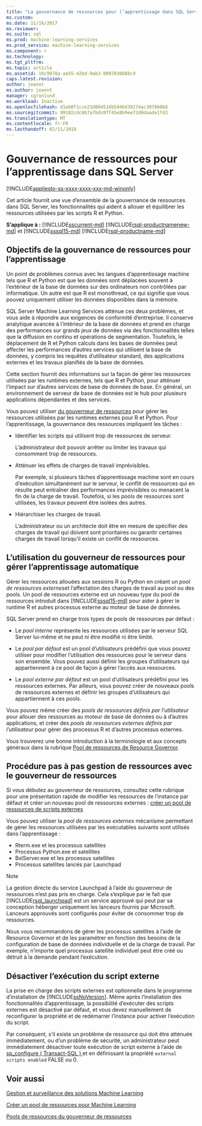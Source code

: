 ```yaml
---
title: "La gouvernance de ressources pour l’apprentissage dans SQL Server | Documents Microsoft"
ms.custom: 
ms.date: 11/16/2017
ms.reviewer: 
ms.suite: sql
ms.prod: machine-learning-services
ms.prod_service: machine-learning-services
ms.component: r
ms.technology: 
ms.tgt_pltfrm: 
ms.topic: article
ms.assetid: 18c9978a-aa55-42bd-9ab3-8097030888c9
caps.latest.revision: 
author: jeannt
ms.author: jeannt
manager: cgronlund
ms.workload: Inactive
ms.openlocfilehash: d1eb0f1cce23d084516b5446d39274ac3078b0b8
ms.sourcegitcommit: 99102cdc867a7bdc0ff45e8b9ee72d0daade1fd3
ms.translationtype: MT
ms.contentlocale: fr-FR
ms.lasthandoff: 02/11/2018
---
```

# <a name="resource-governance-for-machine-learning-in-sql-server"></a>Gouvernance de ressources pour l’apprentissage dans SQL Server
[!INCLUDE[appliesto-ss-xxxx-xxxx-xxx-md-winonly](../../includes/appliesto-ss-xxxx-xxxx-xxx-md-winonly.md)]

Cet article fournit une vue d’ensemble de la gouvernance de ressources dans SQL Server, les fonctionnalités qui aident à allouer et équilibrer les ressources utilisées par les scripts R et Python.

**S’applique à :** [!INCLUDE[sscurrent-md](../../includes/sscurrent-md.md)]
 [!INCLUDE[rsql-productnamenew-md](../../includes/rsql-productnamenew-md.md)] et [!INCLUDE[sssql15-md](../../includes/sssql15-md.md)] [!INCLUDE[rsql-productname-md](../../includes/rsql-productname-md.md)]

## <a name="goals-of-resource-governance-for-machine-learning"></a>Objectifs de la gouvernance de ressources pour l’apprentissage

Un point de problèmes connus avec les langues d’apprentissage machine tels que R et Python est que les données sont déplacées souvent à l’extérieur de la base de données sur des ordinateurs non contrôlées par informatique. Un autre est que R est monothread, ce qui signifie que vous pouvez uniquement utiliser les données disponibles dans la mémoire. 

SQL Server Machine Learning Services atténue ces deux problèmes, et vous aide à répondre aux exigences de conformité d’entreprise. Il conserve analytique avancée à l’intérieur de la base de données et prend en charge des performances sur grands jeux de données via des fonctionnalités telles que la diffusion en continu et opérations de segmentation. Toutefois, le déplacement de R et Python calculs dans les bases de données peut affecter les performances d’autres services qui utilisent la base de données, y compris les requêtes d’utilisateur standard, des applications externes et les travaux planifiés de la base de données.

Cette section fournit des informations sur la façon de gérer les ressources utilisées par les runtimes externes, tels que R et Python, pour atténuer l’impact sur d’autres services de base de données de base. En général, un environnement de serveur de base de données est le hub pour plusieurs applications dépendantes et des services.

Vous pouvez utiliser [du gouverneur de ressources](../../relational-databases/resource-governor/resource-governor.md) pour gérer les ressources utilisées par les runtimes externes pour R et Python.  Pour l’apprentissage, la gouvernance des ressources impliquent les tâches :

+ Identifier les scripts qui utilisent trop de ressources de serveur.
  
     L’administrateur doit pouvoir arrêter ou limiter les travaux qui consomment trop de ressources.
  
+ Atténuer les effets de charges de travail imprévisibles.
  
     Par exemple, si plusieurs tâches d’apprentissage machine sont en cours d’exécution simultanément sur le serveur, le conflit de ressources qui en résulte peut entraîner des performances imprévisibles ou menacent la fin de la charge de travail. Toutefois, si les pools de ressources sont utilisées, les travaux peuvent être isolées des autres.
  
-   Hiérarchiser les charges de travail.
  
     L’administrateur ou un architecte doit être en mesure de spécifier des charges de travail qui doivent sont prioritaires ou garantir certaines charges de travail lorsqu’il existe un conflit de ressources.

## <a name="how-to-use-resource-governor-to-manage-machine-learning"></a>L’utilisation du gouverneur de ressources pour gérer l’apprentissage automatique
 
Gérer les ressources allouées aux sessions R ou Python en créant un *pool de ressources externes*et l’affectation des charges de travail au pool ou des pools. Un pool de ressources externe est un nouveau type du pool de ressources introduit dans [!INCLUDE[sssql15-md](../../includes/sssql15-md.md)] pour aider à gérer le runtime R et autres processus externe au moteur de base de données.

SQL Server prend en charge trois types de pools de ressources par défaut : 
  
-   Le *pool interne* représente les ressources utilisées par le serveur SQL Server lui-même et ne peut ni être modifié ni être limité.
  
-   Le *pool par défaut* est un pool d’utilisateurs prédéfini que vous pouvez utiliser pour modifier l’utilisation des ressources pour le serveur dans son ensemble. Vous pouvez aussi définir les groupes d’utilisateurs qui appartiennent à ce pool de façon à gérer l’accès aux ressources.
  
-   Le *pool externe par défaut* est un pool d’utilisateurs prédéfini pour les ressources externes. Par ailleurs, vous pouvez créer de nouveaux pools de ressources externes et définir les groupes d’utilisateurs qui appartiennent à ces pools.
  
 Vous pouvez même créer des *pools de ressources définis par l’utilisateur* pour allouer des ressources au moteur de base de données ou à d’autres applications, et créer des *pools de ressources externes définis par l’utilisateur* pour gérer des processus R et d’autres processus externes.
  
 Vous trouverez une bonne introduction à la terminologie et aux concepts généraux dans la rubrique [Pool de ressources de Resource Governor](../../relational-databases/resource-governor/resource-governor-resource-pool.md).

  
## <a name="resource-management-walkthrough-with-resource-governor"></a>Procédure pas à pas gestion de ressources avec le gouverneur de ressources

Si vous débutez au gouverneur de ressources, consultez cette rubrique pour une présentation rapide de modifier les ressources de l’instance par défaut et créer un nouveau pool de ressources externes : [créer un pool de ressources de scripts externes](../../advanced-analytics/r/how-to-create-a-resource-pool-for-r.md)
  
 Vous pouvez utiliser la *pool de ressources externes* mécanisme permettant de gérer les ressources utilisées par les exécutables suivants sont utilisés dans l’apprentissage :

+ Rterm.exe et les processus satellites
+ Processus Python.exe et satellites
+ BxlServer.exe et les processus satellites
+ Processus satellites lancés par Launchpad
  
> [!NOTE]
> 
> La gestion directe du service Launchpad à l’aide du gouverneur de ressources n’est pas pris en charge. Cela s’explique par le fait que [!INCLUDE[rsql_launchpad](../../includes/rsql-launchpad-md.md)] est un service approuvé qui peut par sa conception héberger uniquement les lanceurs fournis par Microsoft. Lanceurs approuvés sont configurés pour éviter de consommer trop de ressources.
>   
> Nous vous recommandons de gérer les processus satellites à l’aide de Resource Governor et de les paramétrer en fonction des besoins de la configuration de base de données individuelle et de la charge de travail.  Par exemple, n’importe quel processus satellite individuel peut être créé ou détruit à la demande pendant l’exécution.
  
## <a name="disable-external-script-execution"></a>Désactiver l’exécution du script externe

La prise en charge des scripts externes est optionnelle dans le programme d’installation de [!INCLUDE[ssNoVersion](../../includes/ssnoversion-md.md)]. Même après l’installation des fonctionnalités d’apprentissage, la possibilité d’exécuter des scripts externes est désactivé par défaut, et vous devez manuellement de reconfigurer la propriété et de redémarrer l’instance pour activer l’exécution du script.

Par conséquent, s’il existe un problème de ressource qui doit être atténuée immédiatement, ou d’un problème de sécurité, un administrateur peut immédiatement désactiver toute exécution de script externe à l’aide de [sp_configure &#40; Transact-SQL &#41; ](../../relational-databases/system-stored-procedures/sp-configure-transact-sql.md) et en définissant la propriété `external scripts enabled` FALSE ou 0.
  
## <a name="see-also"></a>Voir aussi

[Gestion et surveillance des solutions Machine Learning](../../advanced-analytics/r/managing-and-monitoring-r-solutions.md)

[Créer un pool de ressources pour Machine Learning](../../advanced-analytics/r/how-to-create-a-resource-pool-for-r.md)

[Pools de ressources du gouverneur de ressources](../../relational-databases/resource-governor/resource-governor-resource-pool.md)
